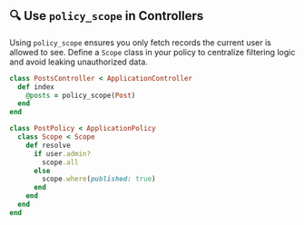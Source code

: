 ## 🔍 Use `policy_scope` in Controllers
Using `policy_scope` ensures you only fetch records the current user is allowed to see. Define a `Scope` class in your policy to centralize filtering logic and avoid leaking unauthorized data.

```ruby
class PostsController < ApplicationController
  def index
    @posts = policy_scope(Post)
  end
end
```

```ruby
class PostPolicy < ApplicationPolicy
  class Scope < Scope
    def resolve
      if user.admin?
        scope.all
      else
        scope.where(published: true)
      end
    end
  end
end
```
